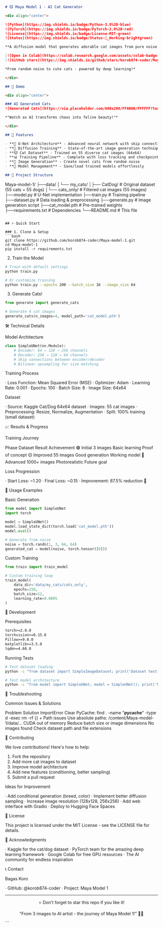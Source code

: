 ```markdown
# 🐱 Maya Model 1 - AI Cat Generator

<div align="center">

![Python](https://img.shields.io/badge/Python-3.8%2B-blue)
![PyTorch](https://img.shields.io/badge/PyTorch-2.0%2B-red)
![License](https://img.shields.io/badge/License-MIT-green)
![Status](https://img.shields.io/badge/Status-🚀_Working-brightgreen)

**A diffusion model that generates adorable cat images from pure noise!**

[![Open in Colab](https://colab.research.google.com/assets/colab-badge.svg)](https://colab.research.google.com/github/korob874-coder/Maya-model-1/blob/main/train.py)
[![GitHub stars](https://img.shields.io/github/stars/korob874-coder/Maya-model-1?style=social)](https://github.com/korob874-coder/Maya-model-1)

*From random noise to cute cats - powered by deep learning!*

</div>

## 🎨 Demo

<div align="center">

### AI Generated Cats
![Generated Cats](https://via.placeholder.com/600x200/FF6B6B/FFFFFF?text=AI+Generated+Cats+Will+Appear+Here)

*"Watch as AI transforms chaos into feline beauty!"*

</div>

## 🚀 Features

- **🧠 U-Net Architecture** - Advanced neural network with skip connections
- **🎯 Diffusion Training** - State-of-the-art image generation technique
- **🐱 Cat Dataset** - Trained on 55 diverse cat images (64x64)
- **📊 Training Pipeline** - Complete with loss tracking and checkpointing
- **🎨 Image Generation** - Create novel cats from random noise
- **💾 Model Management** - Save/load trained models effortlessly

## 📁 Project Structure

```

Maya-model-1/
├──data/
│└── my_cats/
│├── CatDog/           # Original dataset (55 cats + 55 dogs)
│└── cats_only/        # Filtered cat images (55 images)
├──model.py                  # U-Net implementation
├──train.py                  # Training pipeline
├──dataset.py                # Data loading & preprocessing
├──generate.py               # Image generation script
├──cat_model.pth             # Pre-trained weights
├──requirements.txt          # Dependencies
└──README.md                 # This file

```

## ⚡ Quick Start

### 1. Clone & Setup
```bash
git clone https://github.com/korob874-coder/Maya-model-1.git
cd Maya-model-1
pip install -r requirements.txt
```

2. Train the Model

```bash
# Train with default settings
python train.py

# Or customize training
python train.py --epochs 200 --batch_size 16 --image_size 64
```

3. Generate Cats!

```python
from generate import generate_cats

# Generate 4 cat images
generate_cats(n_images=4, model_path='cat_model.pth')
```

🛠️ Technical Details

Model Architecture

```python
class SimpleUNet(nn.Module):
    # Encoder: 64 → 128 → 256 channels
    # Decoder: 256 → 128 → 64 channels  
    # Skip connections between encoder/decoder
    # Bilinear upsampling for size matching
```

Training Process

· Loss Function: Mean Squared Error (MSE)
· Optimizer: Adam
· Learning Rate: 0.001
· Epochs: 100
· Batch Size: 8
· Image Size: 64x64

Dataset

· Source: Kaggle Cat/Dog 64x64 dataset
· Images: 55 cat images
· Preprocessing: Resize, Normalize, Augmentation
· Split: 100% training (small dataset)

📈 Results & Progress

Training Journey

Phase Dataset Result Achievement
🟢 Initial 3 images Basic learning Proof of concept
🟡 Improved 55 images Good generation Working model
🔴 Advanced 1000+ images Photorealistic Future goal

Loss Progression

· Start Loss: ~1.20
· Final Loss: ~0.15
· Improvement: 87.5% reduction 🎉

🎯 Usage Examples

Basic Generation

```python
from model import SimpleUNet
import torch

model = SimpleUNet()
model.load_state_dict(torch.load('cat_model.pth'))
model.eval()

# Generate from noise
noise = torch.randn(1, 3, 64, 64)
generated_cat = model(noise, torch.tensor([0]))
```

Custom Training

```python
from train import train_model

# Custom training loop
train_model(
    data_dir='data/my_cats/cats_only',
    epochs=150,
    batch_size=12,
    learning_rate=0.0005
)
```

🔧 Development

Prerequisites

```txt
torch>=2.0.0
torchvision>=0.15.0
Pillow>=9.0.0
matplotlib>=3.5.0
tqdm>=4.60.0
```

Running Tests

```bash
# Test dataset loading
python -c "from dataset import SimpleImageDataset; print('Dataset test passed!')"

# Test model architecture  
python -c "from model import SimpleUNet; model = SimpleUNet(); print('Model test passed!')"
```

🐛 Troubleshooting

Common Issues & Solutions

Problem Solution
ImportError Clear PyCache: find . -name "__pycache__" -type d -exec rm -rf {} +
Path issues Use absolute paths: /content/Maya-model-1/data/...
CUDA out of memory Reduce batch size or image dimensions
No images found Check dataset path and file extensions

🤝 Contributing

We love contributions! Here's how to help:

1. Fork the repository
2. Add more cat images to dataset
3. Improve model architecture
4. Add new features (conditioning, better sampling)
5. Submit a pull request

Ideas for Improvement

· Add conditional generation (breed, color)
· Implement better diffusion sampling
· Increase image resolution (128x128, 256x256)
· Add web interface with Gradio
· Deploy to Hugging Face Spaces

📜 License

This project is licensed under the MIT License - see the LICENSE file for details.

🙏 Acknowledgments

· Kaggle for the cat/dog dataset
· PyTorch team for the amazing deep learning framework
· Google Colab for free GPU resources
· The AI community for endless inspiration

📞 Contact

Bagas Koro

· GitHub: @korob874-coder
· Project: Maya Model 1

---

<div align="center">

⭐ Don't forget to star this repo if you like it!

"From 3 images to AI artist - the journey of Maya Model 1!" 🎨🐱

</div>
```
